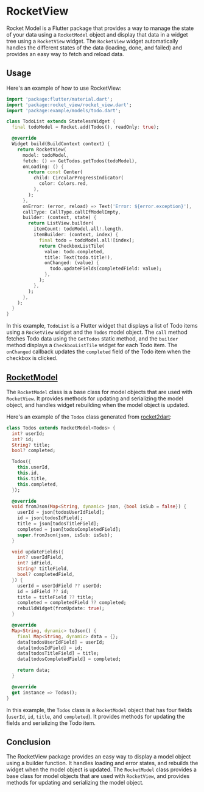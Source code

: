 # RocketView

Rocket Model is a Flutter package that provides a way to manage the state of your data using a `RocketModel` object and display that data in a widget tree using a `RocketView` widget. The `RocketView` widget automatically handles the different states of the data (loading, done, and failed) and provides an easy way to fetch and reload data.

## Usage

Here's an example of how to use RocketView:

```dart
import 'package:flutter/material.dart';
import 'package:rocket_view/rocket_view.dart';
import 'package:example/models/todo.dart';

class TodoList extends StatelessWidget {
  final todoModel = Rocket.add(Todos(), readOnly: true);

  @override
  Widget build(BuildContext context) {
    return RocketView(
      model: todoModel,
      fetch: () => GetTodos.getTodos(todoModel),
      onLoading: () {
        return const Center(
          child: CircularProgressIndicator(
            color: Colors.red,
          ),
        );
      },
      onError: (error, reload) => Text('Error: ${error.exception}'),
      callType: CallType.callIfModelEmpty,
      builder: (context, state) {
        return ListView.builder(
          itemCount: todoModel.all!.length,
          itemBuilder: (context, index) {
            final todo = todoModel.all![index];
            return CheckboxListTile(
              value: todo.completed,
              title: Text(todo.title!),
              onChanged: (value) {
                todo.updateFields(completedField: value);
              },
            );
          },
        );
      },
    );
  }
}
```

In this example, `TodoList` is a Flutter widget that displays a list of Todo items using a `RocketView` widget and the `Todos` model object. The `call` method fetches Todo data using the `GetTodos` static method, and the `builder` method displays a `CheckboxListTile` widget for each Todo item. The `onChanged` callback updates the `completed` field of the Todo item when the checkbox is clicked.

## [RocketModel](https://pub.dev/packages/rocket_model)

The `RocketModel` class is a base class for model objects that are used with `RocketView`. It provides methods for updating and serializing the model object, and handles widget rebuilding when the model object is updated.

Here's an example of the `Todos` class generated from [rocket2dart](https://json2dart.web.app/#):

```dart
class Todos extends RocketModel<Todos> {
  int? userId;
  int? id;
  String? title;
  bool? completed;

  Todos({
    this.userId,
    this.id,
    this.title,
    this.completed,
  });

  @override
  void fromJson(Map<String, dynamic> json, {bool isSub = false}) {
    userId = json[todosUserIdField];
    id = json[todosIdField];
    title = json[todosTitleField];
    completed = json[todosCompletedField];
    super.fromJson(json, isSub: isSub);
  }

  void updateFields({
    int? userIdField,
    int? idField,
    String? titleField,
    bool? completedField,
  }) {
    userId = userIdField ?? userId;
    id = idField ?? id;
    title = titleField ?? title;
    completed = completedField ?? completed;
    rebuildWidget(fromUpdate: true);
  }

  @override
  Map<String, dynamic> toJson() {
    final Map<String, dynamic> data = {};
    data[todosUserIdField] = userId;
    data[todosIdField] = id;
    data[todosTitleField] = title;
    data[todosCompletedField] = completed;

    return data;
  }

  @override
  get instance => Todos();
}
```

In this example, the `Todos` class is a `RocketModel` object that has four fields (`userId`, `id`, `title`, and `completed`). It provides methods for updating the fields and serializing the Todo item.

## Conclusion

The RocketView package provides an easy way to display a model object using a builder function. It handles loading and error states, and rebuilds the widget when the model object is updated. The `RocketModel` class provides a base class for model objects that are used with `RocketView`, and provides methods for updating and serializing the model object.
